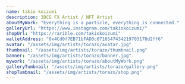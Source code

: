 ```yaml
---
name: takio koizumi
description: 3DCG FX Artist / NFT Artist
aboutMyWork: "Everything is a particle, everything is connected."
galleryUrl: "https://www.instagram.com/takiokoizumi/"
shopUrl: "https://rarible.com/takiokoizumi"
walletAddress: "0x4Cd0f7EB71bFAD0c0716547434219703178d2ff6"
avatar: "/assets/img/artists/torazo/avatar.jpg"
thumbnail: "/assets/img/artists/torazo/thumbnail.png"
banner: "/assets/img/artists/torazo/banner.jpg"
mywork: "/assets/img/artists/torazo/aboutMyWork.png"
galleryTumbnail: "/assets/img/artists/torazo/gallery.png"
shopTumbnail: "/assets/img/artists/torazo/shop.png"
---
```

